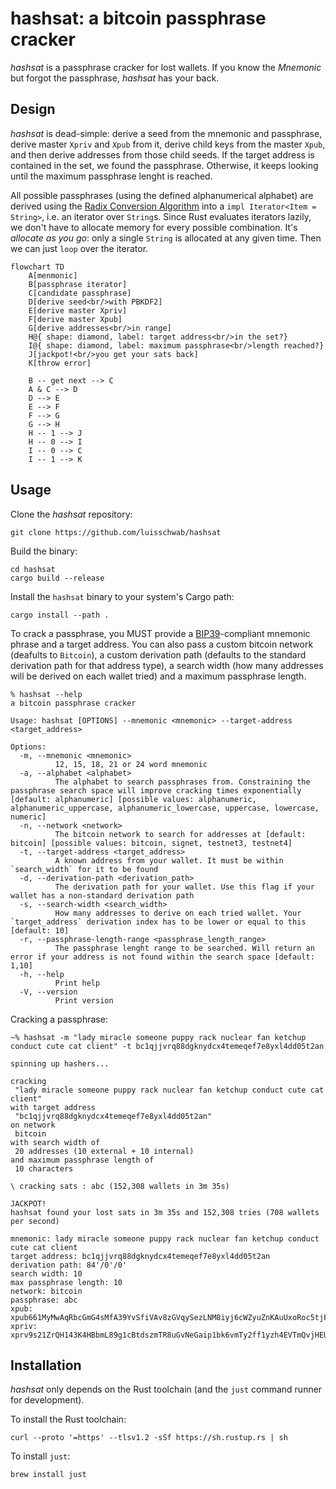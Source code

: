 # hashsat: a bitcoin passphrase cracker

_hashsat_ is a passphrase cracker for lost wallets. If you know the _Mnemonic_ but forgot the passphrase, _hashsat_ has your back.

## Design

_hashsat_ is dead-simple: derive a seed from the mnemonic and passphrase, derive master `Xpriv` and `Xpub` from it, derive child keys from the master `Xpub`, and then derive addresses from those child seeds. If the target address is contained in the set, we found the passphrase. Otherwise, it keeps looking until the maximum passphrase lenght is reached.

All possible passphrases (using the defined alphanumerical alphabet) are derived using the [Radix Conversion Algorithm](https://www.cs.colostate.edu/~cs270/.Spring12/Notes/NumberSystems) into a `impl Iterator<Item = String>`, i.e. an iterator over `String`s. Since Rust evaluates iterators lazily, we don't have to allocate memory for every possible combination. It's _allocate as you go_: only a single `String` is allocated at any given time. Then we can just `loop` over the iterator.

```mermaid
flowchart TD
    A[menmonic]
    B[passphrase iterator]
    C[candidate passphrase]
    D[derive seed<br/>with PBKDF2]
    E[derive master Xpriv]
    F[derive master Xpub]
    G[derive addresses<br/>in range]
    H@{ shape: diamond, label: target address<br/>in the set?}
    I@{ shape: diamond, label: maximum passphrase<br/>length reached?}
    J[jackpot!<br/>you get your sats back]
    K[throw error]

    B -- get next --> C
    A & C --> D
    D --> E
    E --> F
    F --> G
    G --> H
    H -- 1 --> J
    H -- 0 --> I
    I -- 0 --> C
    I -- 1 --> K

```

## Usage

Clone the _hashsat_ repository:

```shell
git clone https://github.com/luisschwab/hashsat
```

Build the binary:

```shell
cd hashsat
cargo build --release
```

Install the `hashsat` binary to your system's Cargo path:

```shell
cargo install --path .
```

To crack a passphrase, you MUST provide a [BIP39](https://bips.dev/39/)-compliant mnemonic phrase and a target address. You can also pass a custom bitcoin network (deafults to `Bitcoin`), a custom derivation path (defaults to the standard derivation path for that address type), a search width (how many addresses will be derived on each wallet tried) and a maximum passphrase length.

```shell
% hashsat --help
a bitcoin passphrase cracker

Usage: hashsat [OPTIONS] --mnemonic <mnemonic> --target-address <target_address>

Options:
  -m, --mnemonic <mnemonic>
          12, 15, 18, 21 or 24 word mnemonic
  -a, --alphabet <alphabet>
          The alphabet to search passphrases from. Constraining the passphrase search space will improve cracking times exponentially [default: alphanumeric] [possible values: alphanumeric, alphanumeric_uppercase, alphanumeric_lowercase, uppercase, lowercase, numeric]
  -n, --network <network>
          The bitcoin network to search for addresses at [default: bitcoin] [possible values: bitcoin, signet, testnet3, testnet4]
  -t, --target-address <target_address>
          A known address from your wallet. It must be within `search_width` for it to be found
  -d, --derivation-path <derivation_path>
          The derivation path for your wallet. Use this flag if your wallet has a non-standard derivation path
  -s, --search-width <search_width>
          How many addresses to derive on each tried wallet. Your `target_address` derivation index has to be lower or equal to this [default: 10]
  -r, --passphrase-length-range <passphrase_length_range>
          The passphrase lenght range to be searched. Will return an error if your address is not found within the search space [default: 1,10]
  -h, --help
          Print help
  -V, --version
          Print version
```

Cracking a passphrase:

```shell
~% hashsat -m "lady miracle someone puppy rack nuclear fan ketchup conduct cute cat client" -t bc1qjjvrq88dgknydcx4temeqef7e8yxl4dd05t2an

spinning up hashers...

cracking
 "lady miracle someone puppy rack nuclear fan ketchup conduct cute cat client"
with target address
 "bc1qjjvrq88dgknydcx4temeqef7e8yxl4dd05t2an"
on network
 bitcoin
with search width of
 20 addresses (10 external + 10 internal)
and maximum passphrase length of
 10 characters

\ cracking sats : abc (152,308 wallets in 3m 35s)

JACKPOT!
hashsat found your lost sats in 3m 35s and 152,308 tries (708 wallets per second)

mnemonic: lady miracle someone puppy rack nuclear fan ketchup conduct cute cat client
target address: bc1qjjvrq88dgknydcx4temeqef7e8yxl4dd05t2an
derivation path: 84'/0'/0'
search width: 10
max passphrase length: 10
network: bitcoin
passphrase: abc
xpub: xpub661MyMwAqRbcGmG4sMfA39YvSfiVAv8zGVqySezLNM8iyj6cWZyuZnKAuUxoRoc5tjF15n41yN5HqKpdg6ZgZj5ya5FKFvSCHDEuATTMeAc
xpriv: xprv9s21ZrQH143K4HBbmL89g1cBtdszmTR8uGvNeGaip1bk6vmTy2ff1yzh4EVTmQvjHEU8GqRt6EgLt5QAUbS32vgAFkGjjgNxhiAhRaQECv7
```

## Installation

_hashsat_ only depends on the Rust toolchain (and the `just` command runner for development).

To install the Rust toolchain:

```shell
curl --proto '=https' --tlsv1.2 -sSf https://sh.rustup.rs | sh
```

To install `just`:

```shell
brew install just
```
